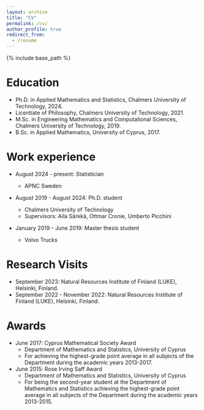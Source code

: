 ```yaml
---
layout: archive
title: "CV"
permalink: /cv/
author_profile: true
redirect_from:
  - /resume
---
```


{% include base_path %}

Education
======
* Ph.D. in Applied Mathematics and Statistics, Chalmers University of Technology, 2024.
* Licentiate of Philosophy, Chalmers University of Technology, 2021.
* M.Sc. in Engineering Mathematics and Computational Sciences, Chalmers University of Technology, 2019.
* B.Sc. in Applied Mathematics, University of Cyprus, 2017.

Work experience
======
* August 2024 - present: Statistician
  * APNC Sweden
    
* August 2019 - August 2024: Ph.D. student
  * Chalmers University of Technology
  * Supervisors: Aila Särkkä, Ottmar Cronie, Umberto Picchini
 
* January 2019 - June 2019: Master thesis student
  * Volvo Trucks
 
# Research Visits
* September 2023: Natural Resources Institute of Finland (LUKE), Helsinki, Finland.
* September 2022 - November 2022: Natural Resources Institute of Finland (LUKE), Helsinki, Finland.


# Awards
* June 2017: Cyprus Mathematical Society Award
    * Department of Mathematics and Statistics, University of Cyprus
    * For achieving the highest-grade point average in all subjects of the Department during the academic years 2013-2017.
* June 2015: Rose Irving Saff Award
    * Department of Mathematics and Statistics, University of Cyprus 
    * For being the second-year student at the Department of Mathematics and Statistics achieving the highest-grade point average in all subjects of the Department during the academic years 2013-2015.


 





  

